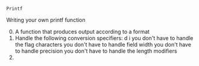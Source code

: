 	Printf
Writing your own printf function

0. A function that produces output according to a format
1. Handle the following conversion specifiers:
	d
	i
	you don't have to handle the flag characters
	you don't have to handle field width
	you don't have to handle precision
	you don't have to handle the length modifiers
2. 
